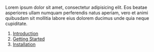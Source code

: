 Lorem ipsum dolor sit amet, consectetur adipisicing elit. Eos beatae asperiores ullam numquam perferendis natus aperiam, vero et animi quibusdam sit mollitia labore eius dolorem ducimus unde quia neque cupiditate.

1. [Introduction](introduction/)
2. [Getting Started](getting-started/)
3. [Installation](installation/)